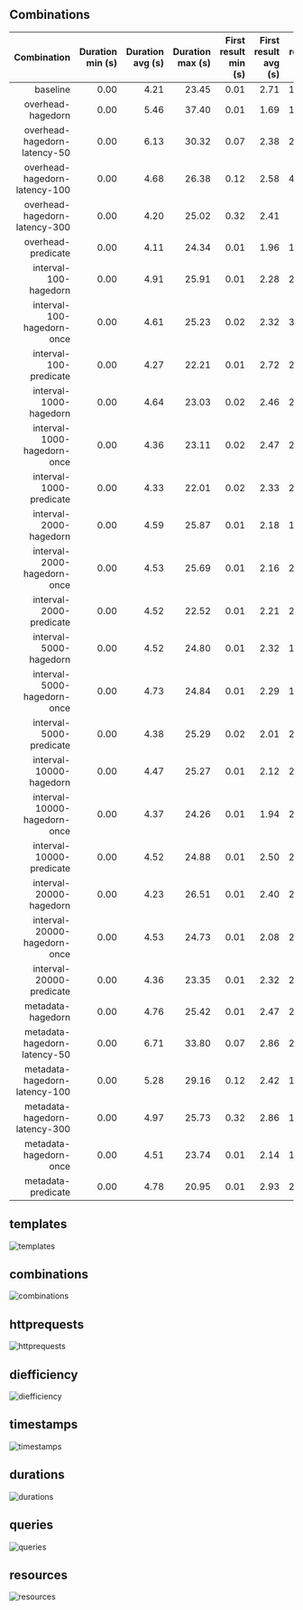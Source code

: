 ## Combinations

| Combination | Duration min (s) | Duration avg (s) | Duration max (s) | First result min (s) | First result avg (s) | First result max (s) | Last result min (s) | Last result avg (s) | Last result max (s) | dieff@full min | dieff@full avg | dieff@full max | HTTP requests | CPU-seconds (%) | GB-seconds | Network ingress (GB) | Network egress (GB) | Total results | Queries faster than baseline | Queries slower than baseline | Queries finished |
| -: | -: | -: | -: | -: | -: | -: | -: | -: | -: | -: | -: | -: | -: | -: | -: | -: | -: | -: | -: | -: | -: |
| baseline | 0.00 | 4.21 | 23.45 | 0.01 | 2.71 | 15.85 | 0.01 | 4.10 | 24.86 | 0.01 | 22.46 | 580.00 | 191 | 47509 | 3926 | 2 | 0 | 609 | 0 | 0 | 64 / 75 |
| overhead-hagedorn | 0.00 | 5.46 | 37.40 | 0.01 | 1.69 | 13.74 | 0.01 | 3.10 | 25.44 | 0.01 | 15.51 | 286.18 | 296 | 43981 | 4694 | 2 | 0 | 609 | 15 | 17 | 65 / 75 |
| overhead-hagedorn-latency-50 | 0.00 | 6.13 | 30.32 | 0.07 | 2.38 | 20.08 | 0.07 | 4.07 | 31.84 | 0.04 | 17.84 | 241.82 | 229 | 45011 | 4331 | 2 | 0 | 609 | 5 | 27 | 65 / 75 |
| overhead-hagedorn-latency-100 | 0.00 | 4.68 | 26.38 | 0.12 | 2.58 | 42.99 | 0.12 | 3.80 | 42.99 | 0.06 | 12.98 | 202.12 | 197 | 44507 | 3996 | 2 | 0 | 609 | 5 | 27 | 63 / 75 |
| overhead-hagedorn-latency-300 | 0.00 | 4.20 | 25.02 | 0.32 | 2.41 | 9.51 | 0.32 | 3.38 | 26.16 | 0.16 | 10.88 | 232.06 | 191 | 46449 | 3610 | 2 | 0 | 609 | 10 | 22 | 63 / 75 |
| overhead-predicate | 0.00 | 4.11 | 24.34 | 0.01 | 1.96 | 15.65 | 0.01 | 3.38 | 26.47 | 0.01 | 16.06 | 282.64 | 191 | 42828 | 3647 | 2 | 0 | 609 | 16 | 16 | 65 / 75 |
| interval-100-hagedorn | 0.00 | 4.91 | 25.91 | 0.01 | 2.28 | 26.18 | 0.01 | 3.85 | 28.89 | 0.01 | 23.04 | 657.72 | 200 | 29856 | 3359 | 1 | 0 | 611 | 9 | 23 | 62 / 75 |
| interval-100-hagedorn-once | 0.00 | 4.61 | 25.23 | 0.02 | 2.32 | 32.13 | 0.02 | 3.84 | 32.13 | 0.01 | 23.04 | 575.66 | 195 | 31326 | 4065 | 1 | 0 | 611 | 11 | 21 | 63 / 75 |
| interval-100-predicate | 0.00 | 4.27 | 22.21 | 0.01 | 2.72 | 21.88 | 0.01 | 3.34 | 21.88 | 0.01 | 19.24 | 660.93 | 207 | 20808 | 2527 | 1 | 0 | 612 | 17 | 15 | 56 / 75 |
| interval-1000-hagedorn | 0.00 | 4.64 | 23.03 | 0.02 | 2.46 | 21.78 | 0.02 | 3.91 | 24.16 | 0.01 | 21.63 | 479.03 | 191 | 28571 | 3050 | 1 | 0 | 611 | 13 | 19 | 62 / 75 |
| interval-1000-hagedorn-once | 0.00 | 4.36 | 23.11 | 0.02 | 2.47 | 23.98 | 0.02 | 3.96 | 24.54 | 0.01 | 22.09 | 577.77 | 191 | 28131 | 3580 | 1 | 0 | 611 | 14 | 18 | 63 / 75 |
| interval-1000-predicate | 0.00 | 4.33 | 22.01 | 0.02 | 2.33 | 24.35 | 0.02 | 3.33 | 24.35 | 0.01 | 20.36 | 516.73 | 195 | 22850 | 2505 | 1 | 0 | 611 | 15 | 17 | 60 / 75 |
| interval-2000-hagedorn | 0.00 | 4.59 | 25.87 | 0.01 | 2.18 | 19.01 | 0.01 | 3.81 | 26.94 | 0.01 | 24.59 | 673.38 | 191 | 27265 | 2968 | 1 | 0 | 611 | 12 | 20 | 62 / 75 |
| interval-2000-hagedorn-once | 0.00 | 4.53 | 25.69 | 0.01 | 2.16 | 22.30 | 0.01 | 3.80 | 26.27 | 0.01 | 24.18 | 657.61 | 195 | 28343 | 3469 | 1 | 0 | 611 | 9 | 23 | 63 / 75 |
| interval-2000-predicate | 0.00 | 4.52 | 22.52 | 0.01 | 2.21 | 21.51 | 0.01 | 3.28 | 21.51 | 0.01 | 22.19 | 597.91 | 195 | 23188 | 2573 | 1 | 0 | 611 | 14 | 18 | 62 / 75 |
| interval-5000-hagedorn | 0.00 | 4.52 | 24.80 | 0.01 | 2.32 | 17.98 | 0.01 | 3.97 | 26.15 | 0.01 | 22.16 | 596.28 | 191 | 27419 | 2809 | 1 | 0 | 610 | 12 | 20 | 64 / 75 |
| interval-5000-hagedorn-once | 0.00 | 4.73 | 24.84 | 0.01 | 2.29 | 19.73 | 0.01 | 3.87 | 27.38 | 0.00 | 20.27 | 498.04 | 204 | 29201 | 4460 | 1 | 0 | 610 | 8 | 24 | 64 / 75 |
| interval-5000-predicate | 0.00 | 4.38 | 25.29 | 0.02 | 2.01 | 27.28 | 0.02 | 3.21 | 27.28 | 0.01 | 23.31 | 558.47 | 194 | 24581 | 2768 | 1 | 0 | 610 | 15 | 17 | 62 / 75 |
| interval-10000-hagedorn | 0.00 | 4.47 | 25.27 | 0.01 | 2.12 | 24.16 | 0.01 | 3.84 | 26.96 | 0.01 | 20.38 | 460.32 | 191 | 29537 | 4403 | 1 | 0 | 610 | 12 | 20 | 63 / 75 |
| interval-10000-hagedorn-once | 0.00 | 4.37 | 24.26 | 0.01 | 1.94 | 22.30 | 0.01 | 3.62 | 25.77 | 0.00 | 21.54 | 577.25 | 191 | 26265 | 2845 | 1 | 0 | 610 | 13 | 19 | 65 / 75 |
| interval-10000-predicate | 0.00 | 4.52 | 24.88 | 0.01 | 2.50 | 25.23 | 0.01 | 3.82 | 25.23 | 0.01 | 22.38 | 539.45 | 197 | 26322 | 2919 | 1 | 0 | 610 | 14 | 18 | 65 / 75 |
| interval-20000-hagedorn | 0.00 | 4.23 | 26.51 | 0.01 | 2.40 | 23.56 | 0.01 | 3.91 | 28.44 | 0.01 | 22.52 | 519.70 | 191 | 28590 | 3742 | 1 | 0 | 609 | 17 | 15 | 63 / 75 |
| interval-20000-hagedorn-once | 0.00 | 4.53 | 24.73 | 0.01 | 2.08 | 23.80 | 0.01 | 3.49 | 27.14 | 0.01 | 21.32 | 538.86 | 191 | 27995 | 3660 | 1 | 0 | 609 | 14 | 18 | 64 / 75 |
| interval-20000-predicate | 0.00 | 4.36 | 23.35 | 0.01 | 2.32 | 25.20 | 0.01 | 3.68 | 25.20 | 0.01 | 23.41 | 635.06 | 191 | 27699 | 3463 | 1 | 0 | 609 | 18 | 14 | 63 / 75 |
| metadata-hagedorn | 0.00 | 4.76 | 25.42 | 0.01 | 2.47 | 24.71 | 0.01 | 3.97 | 27.32 | 0.01 | 23.38 | 598.97 | 191 | 31334 | 3387 | 1 | 0 | 609 | 9 | 23 | 64 / 75 |
| metadata-hagedorn-latency-50 | 0.00 | 6.71 | 33.80 | 0.07 | 2.86 | 27.41 | 0.07 | 4.66 | 35.92 | 0.04 | 30.87 | 820.64 | 197 | 30339 | 3615 | 1 | 0 | 609 | 0 | 32 | 62 / 75 |
| metadata-hagedorn-latency-100 | 0.00 | 5.28 | 29.16 | 0.12 | 2.42 | 17.76 | 0.12 | 3.94 | 34.19 | 0.06 | 17.79 | 334.38 | 191 | 30252 | 3381 | 1 | 0 | 609 | 5 | 27 | 64 / 75 |
| metadata-hagedorn-latency-300 | 0.00 | 4.97 | 25.73 | 0.32 | 2.86 | 16.22 | 0.32 | 4.02 | 28.09 | 0.16 | 14.46 | 295.24 | 191 | 29729 | 3507 | 1 | 0 | 609 | 8 | 24 | 64 / 75 |
| metadata-hagedorn-once | 0.00 | 4.51 | 23.74 | 0.01 | 2.14 | 17.89 | 0.01 | 3.12 | 17.89 | 0.01 | 24.37 | 675.45 | 191 | 33068 | 4224 | 1 | 0 | 609 | 14 | 18 | 62 / 75 |
| metadata-predicate | 0.00 | 4.78 | 20.95 | 0.01 | 2.93 | 26.16 | 0.01 | 3.37 | 26.16 | 0.01 | 20.38 | 891.33 | 222 | 21828 | 2534 | 1 | 0 | 609 | 12 | 20 | 58 / 75 |

## templates

![templates](templates.svg)

## combinations

![combinations](combinations.svg)

## httprequests

![httprequests](httprequests.svg)

## diefficiency

![diefficiency](diefficiency.svg)

## timestamps

![timestamps](timestamps.svg)

## durations

![durations](durations.svg)

## queries

![queries](queries.svg)

## resources

![resources](resources.svg)

